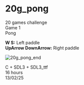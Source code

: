 # 20g_pong

20 games challenge\
Game 1\
Pong

**W S:**    Left paddle\
**UpArrow	DownArrow:** Right paddle

![20g_pong_end](https://github.com/user-attachments/assets/d49d196a-590f-445e-8f6f-cb1a50915c28)

C + SDL3 + SDL3_ttf\
16 hours\
13/02/25
